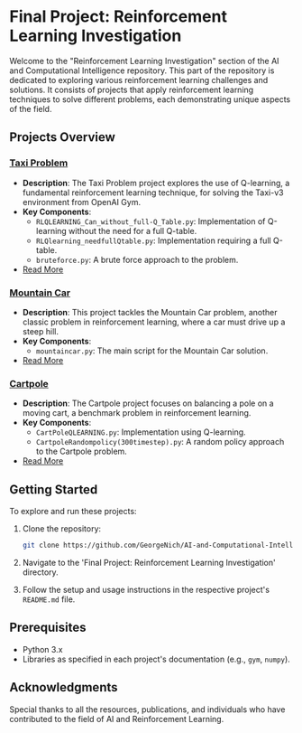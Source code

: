 # Final Project: Reinforcement Learning Investigation

Welcome to the "Reinforcement Learning Investigation" section of the AI and Computational Intelligence repository. This part of the repository is dedicated to exploring various reinforcement learning challenges and solutions. It consists of projects that apply reinforcement learning techniques to solve different problems, each demonstrating unique aspects of the field.

## Projects Overview

### [Taxi Problem](Taxi_Problem/)
- **Description**: The Taxi Problem project explores the use of Q-learning, a fundamental reinforcement learning technique, for solving the Taxi-v3 environment from OpenAI Gym.
- **Key Components**:
  - `RLQLEARNING_Can_without_full-Q_Table.py`: Implementation of Q-learning without the need for a full Q-table.
  - `RLQlearning_needfullQtable.py`: Implementation requiring a full Q-table.
  - `bruteforce.py`: A brute force approach to the problem.
- [Read More](Taxi_Problem/README.md)

### [Mountain Car](Mountain_Car/)
- **Description**: This project tackles the Mountain Car problem, another classic problem in reinforcement learning, where a car must drive up a steep hill.
- **Key Components**:
  - `mountaincar.py`: The main script for the Mountain Car solution.
- [Read More](Mountain_Car/README.md)

### [Cartpole](Cartpole/)
- **Description**: The Cartpole project focuses on balancing a pole on a moving cart, a benchmark problem in reinforcement learning.
- **Key Components**:
  - `CartPoleQLEARNING.py`: Implementation using Q-learning.
  - `CartpoleRandompolicy(300timestep).py`: A random policy approach to the Cartpole problem.
- [Read More](Cartpole/README.me)

## Getting Started
To explore and run these projects:
1. Clone the repository:

    ```bash
    git clone https://github.com/GeorgeNich/AI-and-Computational-Intelligence.git

2. Navigate to the 'Final Project: Reinforcement Learning Investigation' directory.
3. Follow the setup and usage instructions in the respective project's `README.md` file.

## Prerequisites
- Python 3.x
- Libraries as specified in each project's documentation (e.g., `gym`, `numpy`).

## Acknowledgments
Special thanks to all the resources, publications, and individuals who have contributed to the field of AI and Reinforcement Learning.
